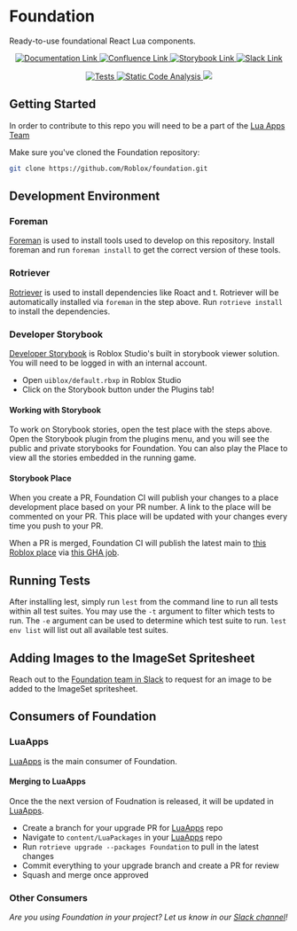 # Foundation
Ready-to-use foundational React Lua components.

<p align="center">
	<a href="https://foundation.roblox.com">
		<img src="https://img.shields.io/badge/%E2%80%8E-Documentation-6AE488?logo=materialformkdocs&logoColor=white" alt="Documentation Link">
	</a>
	<a href="https://roblox.atlassian.net/wiki/spaces/UIBlox/overview">
		<img src="https://img.shields.io/badge/%E2%80%8E-Confluence-0052CC?logo=confluence&logoColor=white" alt="Confluence Link">
	</a>
	<a href="https://www.roblox.com/games/18428583948/Foundation">
		<img src="https://img.shields.io/badge/%E2%80%8E-Storybook-FF4785?logo=storybook&logoColor=white" alt="Storybook Link">
	</a>
	<a href="https://rbx.enterprise.slack.com/archives/C07HG449HNZ">
		<img src="https://img.shields.io/badge/Slack-%23foundation-4A154B?logo=slack" alt="Slack Link">
	</a>
</p>
<p align="center">
	<a href="https://github.com/Roblox/foundation/actions/workflows/test.yml?query=branch%3Amain">
		<img src="https://github.com/Roblox/foundation/actions/workflows/test.yml/badge.svg?branch=main" alt="Tests">
	</a>
	<a href="https://github.com/Roblox/foundation/actions/workflows/analyze.yml?query=branch%3Amain">
		<img src="https://github.com/Roblox/foundation/actions/workflows/analyze.yml/badge.svg?branch=main" alt="Static Code Analysis">
	</a>
	<a href="https://roblox.codecov.io/gh/Roblox/foundation" > 
		<img src="https://roblox.codecov.io/gh/Roblox/foundation/graph/badge.svg?token=naygRna4En"/> 
	</a>
</p>

## Getting Started
In order to contribute to this repo you will need to be a part of the [Lua Apps Team](https://github.com/orgs/Roblox/teams/lua-apps/members)

Make sure you've cloned the Foundation repository:

```sh
git clone https://github.com/Roblox/foundation.git
```

## Development Environment

### Foreman
[Foreman](https://github.com/roblox/foreman) is used to install tools used to develop on this repository. Install foreman and run `foreman install` to get the correct version of these tools.

### Rotriever
[Rotriever](https://github.com/Roblox/rotriever) is used to install dependencies like Roact and t. Rotriever will be automatically installed via `foreman` in the step above. Run `rotrieve install` to install the dependencies.

### Developer Storybook
[Developer Storybook]((https://roblox.atlassian.net/wiki/spaces/HOW/pages/1556186059/1005+-+Using+Developer+Storybooks)) is Roblox Studio's built in storybook viewer solution. You will need to be logged in with an internal account.
* Open `uiblox/default.rbxp` in Roblox Studio
* Click on the Storybook button under the Plugins tab!

#### Working with Storybook
To work on Storybook stories, open the test place with the steps above.
Open the Storybook plugin from the plugins menu, and you will see the public and private storybooks for Foundation.
You can also play the Place to view all the stories embedded in the running game.

#### Storybook Place
When you create a PR, Foundation CI will publish your changes to a place development place based on your PR number. A link to the place will be commented on your PR. This place will be updated with your changes every time you push to your PR.

When a PR is merged, Foundation CI will publish the latest main to [this Roblox place](https://www.roblox.com/games/18428583948/Foundation) via [this GHA job](https://github.com/Roblox/foundation/actions/workflows/place-publish.yml).

## Running Tests
After installing lest, simply run `lest` from the command line to run all tests within all test suites. You may use the `-t` argument to filter which tests to run. The `-e` argument can be used to determine which test suite to run. `lest env list` will list out all available test suites.

## Adding Images to the ImageSet Spritesheet
Reach out to the [Foundation team in Slack](https://rbx.enterprise.slack.com/archives/C07HG449HNZ) to request for an image to be added to the ImageSet spritesheet.

## Consumers of Foundation

### LuaApps
[LuaApps](https://github.com/Roblox/lua-apps) is the main consumer of Foundation.

#### Merging to LuaApps
Once the the next version of Foudnation is released, it will be updated in [LuaApps](https://github.com/Roblox/lua-apps).

- Create a branch for your upgrade PR for [LuaApps](https://github.com/Roblox/lua-apps) repo
- Navigate to `content/LuaPackages` in your [LuaApps](https://github.com/Roblox/lua-apps) repo
- Run `rotrieve upgrade --packages Foundation` to pull in the latest changes
- Commit everything to your upgrade branch and create a PR for review
- Squash and merge once approved

### Other Consumers
*Are you using Foundation in your project? Let us know in our [Slack channel](https://rbx.enterprise.slack.com/archives/C07HG449HNZ)!*
